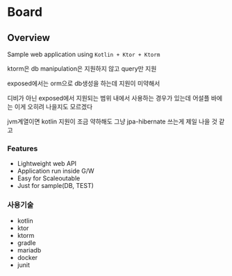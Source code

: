 Board
=====

## Overview

Sample web application using
`Kotlin + Ktor + Ktorm`

ktorm은 db manipulation은 지원하지 않고 query만 지원

exposed에서는 orm으로 db생성을 하는데 지원이 미약해서

디비가 아닌 exposed에서 지원되는 범위 내에서 사용하는 경우가 있는데 어설플 바에는 이게 오히려 나을지도 모르겠다

jvm계열이면 kotlin 지원이 조금 약하해도 그냥 jpa-hibernate 쓰는게 제일 나을 것 같고

### Features

* Lightweight web API
* Application run inside G/W
* Easy for Scaleoutable
* Just for sample(DB, TEST)

### 사용기술

* kotlin
* ktor
* ktorm
* gradle
* mariadb
* docker
* junit
